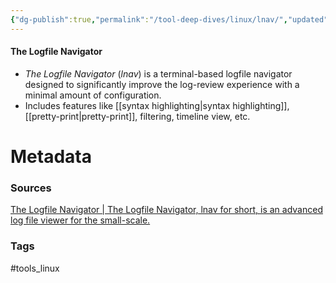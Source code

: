 ```yaml
---
{"dg-publish":true,"permalink":"/tool-deep-dives/linux/lnav/","updated":"2024-04-16T13:17:14.000-07:00"}
---
```


#### The Logfile Navigator
- *The Logfile Navigator* (*lnav*) is a terminal-based logfile navigator designed to significantly improve the log-review experience with a minimal amount of configuration.
- Includes features like [[syntax highlighting\|syntax highlighting]], [[pretty-print\|pretty-print]], filtering, timeline view, etc.






# Metadata

### Sources
[The Logfile Navigator | The Logfile Navigator, lnav for short, is an advanced log file viewer for the small-scale.](https://lnav.org/)

### Tags
#tools_linux  